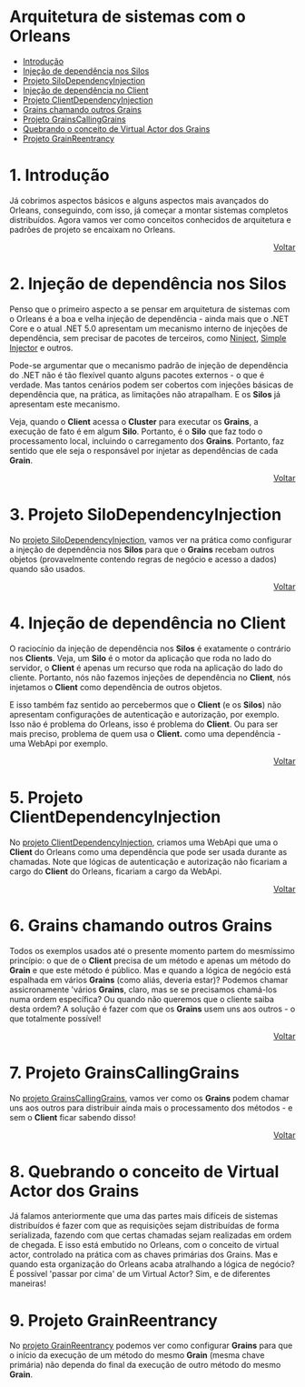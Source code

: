 # Arquitetura de sistemas com o Orleans

- [Introdução](#1-introdução)
- [Injeção de dependência nos Silos](#2-injeção-de-dependência-nos-silos)
- [Projeto SiloDependencyInjection](#3-projeto-silodependencyinjection)
- [Injeção de dependência no Client](#4-injeção-de-dependência-no-client)
- [Projeto ClientDependencyInjection](#5-projeto-clientdependencyinjection)
- [Grains chamando outros Grains](#6-grains-chamando-outros-grains)
- [Projeto GrainsCallingGrains](#7-projeto-grainscallinggrains)
- [Quebrando o conceito de Virtual Actor dos Grains](#8-quebrando-o-conceito-de-virtual-actor-dos-grains)
- [Projeto GrainReentrancy](#9-projeto-grainReentrancy)

# 1. Introdução

Já cobrimos aspectos básicos e alguns aspectos mais avançados do Orleans, conseguindo, com isso, já começar a montar sistemas completos distribuídos. Agora vamos ver como conceitos conhecidos de arquitetura e padrões de projeto se encaixam no Orleans.

<div align="right">
	
[Voltar](#arquitetura-de-sistemas-com-o-orleans)

</div>

# 2. Injeção de dependência nos Silos

Penso que o primeiro aspecto a se pensar em arquitetura de sistemas com o Orleans é a boa e velha injeção de dependência - ainda mais que o .NET Core e o atual .NET 5.0 apresentam um mecanismo interno de injeções de dependência, sem precisar de pacotes de terceiros, como [Ninject](http://www.ninject.org/), [Simple Injector](https://simpleinjector.org/) e outros.

Pode-se argumentar que o mecanismo padrão de injeção de dependência do .NET não é tão flexível quanto alguns pacotes externos - o que é verdade. Mas tantos cenários podem ser cobertos com injeções básicas de dependência que, na prática, as limitações não atrapalham. E os **Silos** já apresentam este mecanismo.

Veja, quando o **Client** acessa o **Cluster** para executar os **Grains**, a execução de fato é em algum **Silo**. Portanto, é o **Silo** que faz todo o processamento local, incluindo o carregamento dos **Grains**. Portanto, faz sentido que ele seja o responsável por injetar as dependências de cada **Grain**.

<div align="right">
	
[Voltar](#arquitetura-de-sistemas-com-o-orleans)

</div>

# 3. Projeto SiloDependencyInjection

No [projeto SiloDependencyInjection](https://github.com/prrandrade/OrleansStudy/tree/master/Projetos/11-SiloDependencyInjection), vamos ver na prática como configurar a injeção de dependência nos **Silos** para que o **Grains** recebam outros objetos (provavelmente contendo regras de negócio e acesso a dados) quando são usados.

<div align="right">
	
[Voltar](#arquitetura-de-sistemas-com-o-orleans)

</div>

# 4. Injeção de dependência no Client

O raciocínio da injeção de dependência nos **Silos** é exatamente o contrário nos **Clients**. Veja, um **Silo** é o motor da aplicação que roda no lado do servidor, o **Client** é apenas um recurso que roda na aplicação do lado do cliente. Portanto, nós não fazemos injeções de dependência no **Client**, nós injetamos o **Client** como dependência de outros objetos.

E isso também faz sentido ao percebermos que o **Client** (e os **Silos**) não apresentam configurações de autenticação e autorização, por exemplo. Isso não é problema do Orleans, isso é problema do **Client**. Ou para ser mais preciso, problema de quem usa o **Client.** como uma dependência - uma WebApi por exemplo.


<div align="right">
	
[Voltar](#arquitetura-de-sistemas-com-o-orleans)

</div>

# 5. Projeto ClientDependencyInjection

No [projeto ClientDependencyInjection](https://github.com/prrandrade/OrleansStudy/tree/master/Projetos/12-ClientDependencyInjection), criamos uma WebApi que uma o **Client** do Orleans como uma dependência que pode ser usada durante as chamadas. Note que lógicas de autenticação e autorização não ficariam a cargo do **Client** do Orleans, ficariam a cargo da WebApi.

<div align="right">
	
[Voltar](#arquitetura-de-sistemas-com-o-orleans)

</div>

# 6. Grains chamando outros Grains

Todos os exemplos usados até o presente momento partem do mesmíssimo princípio: o que de o **Client** precisa de um método e apenas um método do **Grain** e que este método é público. Mas e quando a lógica de negócio está espalhada em vários **Grains** (como aliás, deveria estar)? Podemos chamar assicronamente 'vários **Grains**, claro, mas se se precisamos chamá-los numa ordem específica? Ou quando não queremos que o cliente saiba desta ordem? A solução é fazer com que os **Grains** usem uns aos outros - o que totalmente possível!

<div align="right">
	
[Voltar](#arquitetura-de-sistemas-com-o-orleans)

</div>

# 7. Projeto GrainsCallingGrains

No [projeto GrainsCallingGrains](https://github.com/prrandrade/OrleansStudy/tree/master/Projetos/13-GrainsCallingGrains), vamos ver como os **Grains** podem chamar uns aos outros para distribuir ainda mais o processamento dos métodos - e sem o **Client** ficar sabendo disso!

<div align="right">
	
[Voltar](#arquitetura-de-sistemas-com-o-orleans)

</div>

# 8. Quebrando o conceito de Virtual Actor dos Grains

Já falamos anteriormente que uma das partes mais difíceis de sistemas distribuídos é fazer com que as requisições sejam distribuídas de forma serializada, fazendo com que certas chamadas sejam realizadas em ordem de chegada. E isso está embutido no Orleans, com o conceito de virtual actor, controlado na prática com as chaves primárias dos Grains. Mas e quando esta organização do Orleans acaba atralhando  a lógica de negócio? É possível 'passar por cima' de um Virtual Actor? Sim, e de diferentes maneiras!

# 9. Projeto GrainReentrancy

No [projeto GrainReentrancy](https://github.com/prrandrade/OrleansStudy/tree/master/Projetos/14-GrainReentracy) podemos ver como configurar **Grains** para que o início da execução de um método do mesmo **Grain** (mesma chave primária) não dependa do final da execução de outro método do mesmo **Grain**.


